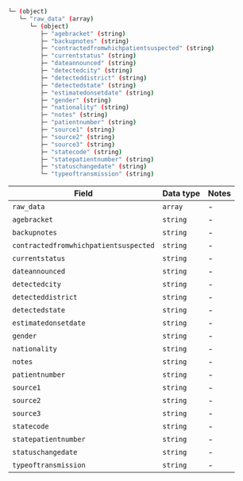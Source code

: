 ```bash
└─ (object)
   └─ "raw_data" (array)
      └─ (object)
         ├─ "agebracket" (string)
         ├─ "backupnotes" (string)
         ├─ "contractedfromwhichpatientsuspected" (string)
         ├─ "currentstatus" (string)
         ├─ "dateannounced" (string)
         ├─ "detectedcity" (string)
         ├─ "detecteddistrict" (string)
         ├─ "detectedstate" (string)
         ├─ "estimatedonsetdate" (string)
         ├─ "gender" (string)
         ├─ "nationality" (string)
         ├─ "notes" (string)
         ├─ "patientnumber" (string)
         ├─ "source1" (string)
         ├─ "source2" (string)
         ├─ "source3" (string)
         ├─ "statecode" (string)
         ├─ "statepatientnumber" (string)
         ├─ "statuschangedate" (string)
         └─ "typeoftransmission" (string)
```

| Field | Data type | Notes |
| --- | --- | --- |
| `raw_data` | `array` | - |
| `agebracket` | `string` | - |
| `backupnotes` | `string` | - |
| `contractedfromwhichpatientsuspected` | `string` | - |
| `currentstatus` | `string` | - |
| `dateannounced` | `string` | - |
| `detectedcity` | `string` | - |
| `detecteddistrict` | `string` | - |
| `detectedstate` | `string` | - |
| `estimatedonsetdate` | `string` | - |
| `gender` | `string` | - |
| `nationality` | `string` | - |
| `notes` | `string` | - |
| `patientnumber` | `string` | - |
| `source1` | `string` | - |
| `source2` | `string` | - |
| `source3` | `string` | - |
| `statecode` | `string` | - |
| `statepatientnumber` | `string` | - |
| `statuschangedate` | `string` | - |
| `typeoftransmission` | `string` | - |
